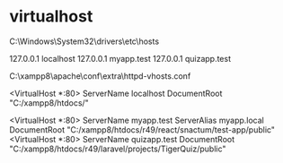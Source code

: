 # virtualhost
 C:\Windows\System32\drivers\etc\hosts

127.0.0.1   localhost
127.0.0.1   myapp.test
127.0.0.1   quizapp.test

C:\xampp8\apache\conf\extra\httpd-vhosts.conf

<VirtualHost *:80>
ServerName localhost
DocumentRoot "C:/xampp8/htdocs/"
</VirtualHost>

<VirtualHost *:80>
    ServerName myapp.test
    ServerAlias myapp.local
    DocumentRoot "C:/xampp8/htdocs/r49/react/snactum/test-app/public"
</VirtualHost>
<VirtualHost *:80>
    ServerName quizapp.test
    DocumentRoot "C:/xampp8/htdocs/r49/laravel/projects/TigerQuiz/public"
</VirtualHost>
